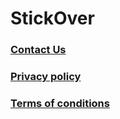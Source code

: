 # StickOver 

### [Contact Us](https://docs.google.com/forms/d/e/1FAIpQLSf6U3NaOi9uB4UWDHadbold9b_72YZN1-yPFBjxrCcpwnRxxQ/viewform)

### [Privacy policy](https://mittsu333.github.io/stickover-page/docs/privacy-policy.html)

### [Terms of conditions](https://mittsu333.github.io/stickover-page/docs/terms_of_conditions.html)

